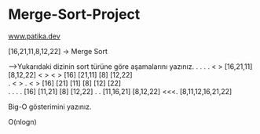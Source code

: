 # Merge-Sort-Project
www.patika.dev

[16,21,11,8,12,22] -> Merge Sort

-->Yukarıdaki dizinin sort türüne göre aşamalarını yazınız.
              .             .
             .               .
            <                 >
   [16,21,11]                [8,12,22]
     <    >                  <      >
[16]      [21,11]       [8]          [12,22]   
  .         <   >        .            <    >
[16]      [21]  [11]    [8]        [12]    [22]  
  .            .         .              .
[16]        [11,21]     [8]          [12,22] 
       .                       .
   [11,16,21]             [8,12,22]
              <<<.
   [8,11,12,16,21,22]
   
Big-O gösterimini yazınız.

O(nlogn)
